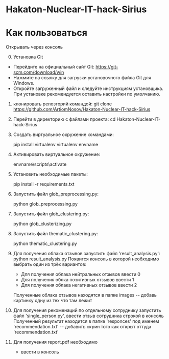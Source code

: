 # Hakaton-Nuclear-IT-hack-Sirius

# Как пользоваться
Открывать через консоль

0. Установка Git
- Перейдите на официальный сайт Git: https://git-scm.com/download/win
- Нажмите на ссылку для загрузки установочного файла Git для Windows.
- Откройте загруженный файл и следуйте инструкциям установщика. При установке рекомендуется оставить настройки по умолчанию.

1. клонировать репозторий командой: git clone https://github.com/ArtiomNosov/Hakaton-Nuclear-IT-hack-Sirius
2. Перейти в директорию с файлами проекта: cd Hakaton-Nuclear-IT-hack-Sirius
3. Cоздать виртуальное окружение командами:

    pip install virtualenv
    virtualenv envname

4. Активировать виртуальное окружение:

    envname\scripts\activate

5. Установить необходимые пакеты:

    pip install -r requirements.txt

6. Запустить файл glob_preprocessing.py:

    python glob_preprocessing.py

7. Запустить файл glob_clustering.py:

    python glob_clusterizing.py

8. Запустить файл thematic_clustering.py:

    python thematic_clustering.py

9. Для получения облака отзывов запустить файл 'result_analysis.py':
    python result_analysis.py
    Появится консоль в которой необходимо выбрать один из трёх вариантов:
    - Для получения облака нейтральных отзывов ввести 0
    - Для получения облка позитивных отзывов ввести 1
    - Для получения облака негативных отзывов ввести 2
   
   Полученные облака отзывов находятся в папке images -- добавь картинку одну из тех что там лежит

10. Для получения рекоменаций по отдельному сотруднику запустить файл 'single_person.py', ввести отзыв сотрудника строкой в консоль
   Полученный результат находится в папке 'responces' под именем 'recommendation.txt' -- добавить скрин того как открыт оттуда 'recommendation.txt'

11. Для получения report.pdf необходимо
    - ввести в консоль 
